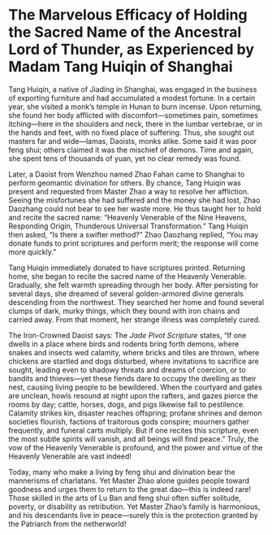 # The Marvelous Efficacy of Holding the Sacred Name of the Ancestral Lord of Thunder, as Experienced by Madam Tang Huiqin of Shanghai

Tang Huiqin, a native of Jiading in Shanghai, was engaged in the business of exporting furniture and had accumulated a modest fortune. In a certain year, she visited a monk’s temple in Hunan to burn incense. Upon returning, she found her body afflicted with discomfort—sometimes pain, sometimes itching—here in the shoulders and neck, there in the lumbar vertebrae, or in the hands and feet, with no fixed place of suffering. Thus, she sought out masters far and wide—lamas, Daoists, monks alike. Some said it was poor feng shui; others claimed it was the mischief of demons. Time and again, she spent tens of thousands of yuan, yet no clear remedy was found.

Later, a Daoist from Wenzhou named Zhao Fahan came to Shanghai to perform geomantic divination for others. By chance, Tang Huiqin was present and requested from Master Zhao a way to resolve her affliction. Seeing the misfortunes she had suffered and the money she had lost, Zhao Daozhang could not bear to see her waste more. He thus taught her to hold and recite the sacred name: “Heavenly Venerable of the Nine Heavens, Responding Origin, Thunderous Universal Transformation.” Tang Huiqin then asked, “Is there a swifter method?” Zhao Daozhang replied, “You may donate funds to print scriptures and perform merit; the response will come more quickly.”

Tang Huiqin immediately donated to have scriptures printed. Returning home, she began to recite the sacred name of the Heavenly Venerable. Gradually, she felt warmth spreading through her body. After persisting for several days, she dreamed of several golden-armored divine generals descending from the northwest. They searched her home and found several clumps of dark, murky things, which they bound with iron chains and carried away. From that moment, her strange illness was completely cured.

The Iron-Crowned Daoist says: The *Jade Pivot Scripture* states, “If one dwells in a place where birds and rodents bring forth demons, where snakes and insects wed calamity, where bricks and tiles are thrown, where chickens are startled and dogs disturbed, where invitations to sacrifice are sought, leading even to shadowy threats and dreams of coercion, or to bandits and thieves—yet these fiends dare to occupy the dwelling as their nest, causing living people to be bewildered. When the courtyard and gates are unclean, howls resound at night upon the rafters, and gazes pierce the rooms by day; cattle, horses, dogs, and pigs likewise fall to pestilence. Calamity strikes kin, disaster reaches offspring; profane shrines and demon societies flourish, factions of traitorous gods conspire; mourners gather frequently, and funeral carts multiply. But if one recites this scripture, even the most subtle spirits will vanish, and all beings will find peace.” Truly, the vow of the Heavenly Venerable is profound, and the power and virtue of the Heavenly Venerable are vast indeed!

Today, many who make a living by feng shui and divination bear the mannerisms of charlatans. Yet Master Zhao alone guides people toward goodness and urges them to return to the great dao—this is indeed rare! Those skilled in the arts of Lu Ban and feng shui often suffer solitude, poverty, or disability as retribution. Yet Master Zhao’s family is harmonious, and his descendants live in peace—surely this is the protection granted by the Patriarch from the netherworld!